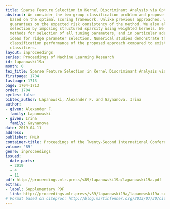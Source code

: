```yaml
---
title: Sparse Feature Selection in Kernel Discriminant Analysis via Optimal Scoring
abstract: We consider the two-group classification problem and propose a kernel classifier
  based on the optimal scoring framework. Unlike previous approaches, we provide theoretical
  guarantees on the expected risk consistency of the method. We also allow for feature
  selection by imposing structured sparsity using weighted kernels. We propose fully-automated
  methods for selection of all tuning parameters, and in particular adapt kernel shrinkage
  ideas for ridge parameter selection. Numerical studies demonstrate the superior
  classification performance of the proposed approach compared to existing nonparametric
  classifiers.
layout: inproceedings
series: Proceedings of Machine Learning Research
id: lapanowski19a
month: 0
tex_title: Sparse Feature Selection in Kernel Discriminant Analysis via Optimal Scoring
firstpage: 1704
lastpage: 1713
page: 1704-1713
order: 1704
cycles: false
bibtex_author: Lapanowski, Alexander F. and Gaynanova, Irina
author:
- given: Alexander F.
  family: Lapanowski
- given: Irina
  family: Gaynanova
date: 2019-04-11
address: 
publisher: PMLR
container-title: Proceedings of the Twenty-Second International Conference on Artificial Intelligence and Statistics
volume: '89'
genre: inproceedings
issued:
  date-parts:
  - 2019
  - 4
  - 11
pdf: http://proceedings.mlr.press/v89/lapanowski19a/lapanowski19a.pdf
extras:
- label: Supplementary PDF
  link: http://proceedings.mlr.press/v89/lapanowski19a/lapanowski19a-supp.pdf
# Format based on citeproc: http://blog.martinfenner.org/2013/07/30/citeproc-yaml-for-bibliographies/
---
```

